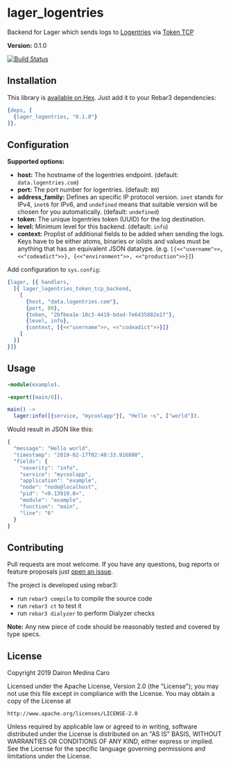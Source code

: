# lager_logentries

Backend for Lager which sends logs to [Logentries](https://logentries.com)  via [Token TCP](https://docs.logentries.com/docs/input-token)

__Version:__ 0.1.0

[![Build Status](https://travis-ci.org/codeadict/lager_logentries.svg?branch=master)](https://travis-ci.org/codeadict/lager_logentries)

## Installation

This library is [available on Hex](https://hex.pm/packages/lager_logentries). Just add it to your
Rebar3 dependencies:

```erlang
{deps, [
  {lager_logentries, "0.1.0"}
]}.
```

## Configuration

**Supported options:**

* **host:** The hostname of the logentries endpoint. (default: `data.logentries.com`)
* **port:** The port number for logentries. (default: `80`)
* **address_family:** Defines an specific IP protocol version. `inet` stands for IPv4, `inet6` for IPv6, and `undefined` means that suitable version will be chosen for you automatically. (default: `undefined`)
* **token:** The unique logentries token (UUID) for the log destination.
* **level:** Minimum level for this backend. (default: `info`)
* **context:** Proplist of additional fields to be added when sending the logs. Keys have to be either atoms, binaries or iolists and values must be anything that has an equivalent JSON datatype. (e.g. `[{<<"username">>, <<"codeadict">>}, {<<"environment">>, <<"production">>}]`)

Add configuration to `sys.config`:

```erlang
{lager, [{ handlers,
  [{ lager_logentries_token_tcp_backend,
    [
      {host, "data.logentries.com"},
      {port, 80},
      {token, "2bfbea1e-10c3-4419-bdad-7e6435882e1f"},
      {level, info},
      {context, [{<<"username">>, <<"codeadict">>}]}
    ]
  }]
}]}
```

## Usage

```erlang
-module(example).

-export([main/0]).

main() ->
  lager:info([{service, "mycoolapp"}], "Hello ~s", ["world"]).
```

Would result in JSON like this:

```javascript
{
  "message": "Hello world",
  "timestamp": "2019-02-17T02:40:33.916880",
  "fields": {
    "severity": "info",
    "service": "mycoolapp",
    "application": "example",
    "node": "node@localhost",
    "pid": "<0.13919.0>",
    "module": "example",
    "function": "main",
    "line": "6"
  }
}
```

## Contributing

Pull requests are most welcome. If you have any questions, bug reports or feature proposals just
[open an issue](https://github.com/codeadict/lager_logentries/issues/new).

The project is developed using rebar3:

* run `rebar3 compile` to compile the source code
* run `rebar3 ct` to test it
* run `rebar3 dialyzer` to perform Dialyzer checks

**Note:** Any new piece of code should be reasonably tested and covered by type specs.

## License

Copyright 2019 Dairon Medina Caro

Licensed under the Apache License, Version 2.0 (the "License");
you may not use this file except in compliance with the License.
You may obtain a copy of the License at

    http://www.apache.org/licenses/LICENSE-2.0

Unless required by applicable law or agreed to in writing, software
distributed under the License is distributed on an "AS IS" BASIS,
WITHOUT WARRANTIES OR CONDITIONS OF ANY KIND, either express or implied.
See the License for the specific language governing permissions and
limitations under the License.
